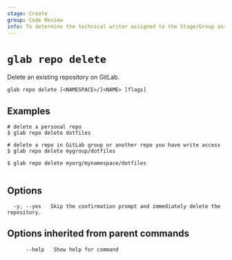 ```yaml
---
stage: Create
group: Code Review
info: To determine the technical writer assigned to the Stage/Group associated with this page, see https://about.gitlab.com/handbook/product/ux/technical-writing/#assignments
---
```


<!--
This documentation is auto generated by a script.
Please do not edit this file directly, check cmd/gen-docs/docs.go.
-->

# `glab repo delete`

Delete an existing repository on GitLab.

```plaintext
glab repo delete [<NAMESPACE>/]<NAME> [flags]
```

## Examples

```plaintext
# delete a personal repo
$ glab repo delete dotfiles

# delete a repo in GitLab group or another repo you have write access
$ glab repo delete mygroup/dotfiles

$ glab repo delete myorg/mynamespace/dotfiles
 
```

## Options

```plaintext
  -y, --yes   Skip the confirmation prompt and immediately delete the repository.
```

## Options inherited from parent commands

```plaintext
      --help   Show help for command
```
